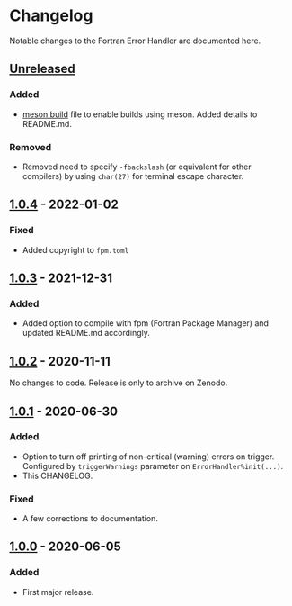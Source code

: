 # Changelog
Notable changes to the Fortran Error Handler are documented here.

## [Unreleased]

### Added
- [meson.build](./meson.build) file to enable builds using meson. Added details to README.md.

### Removed
- Removed need to specify `-fbackslash` (or equivalent for other compilers) by using `char(27)` for terminal escape character.

## [1.0.4] - 2022-01-02

### Fixed
- Added copyright to `fpm.toml`

## [1.0.3] - 2021-12-31

### Added
- Added option to compile with fpm (Fortran Package Manager) and updated README.md accordingly.

## [1.0.2] - 2020-11-11

No changes to code. Release is only to archive on Zenodo.

## [1.0.1] - 2020-06-30

### Added
- Option to turn off printing of non-critical (warning) errors on trigger. Configured by `triggerWarnings` parameter on `ErrorHandler%init(...)`.
- This CHANGELOG.

### Fixed
- A few corrections to documentation.

## [1.0.0] - 2020-06-05

### Added
- First major release.

[Unreleased]: https://github.com/samharrison7/fortran-error-handler/compare/1.0.4...HEAD 
[1.0.4]: https://github.com/samharrison7/fortran-error-handler/releases/tag/1.0.4
[1.0.3]: https://github.com/samharrison7/fortran-error-handler/releases/tag/1.0.3
[1.0.2]: https://github.com/samharrison7/fortran-error-handler/releases/tag/1.0.2
[1.0.1]: https://github.com/samharrison7/fortran-error-handler/releases/tag/1.0.1
[1.0.0]: https://github.com/samharrison7/fortran-error-handler/releases/tag/1.0 
